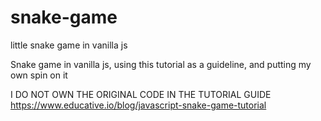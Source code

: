 # snake-game
little snake game in vanilla js

Snake game in vanilla js, using this tutorial as a guideline, and putting my own spin on it

I DO NOT OWN THE ORIGINAL CODE IN THE TUTORIAL GUIDE
https://www.educative.io/blog/javascript-snake-game-tutorial

